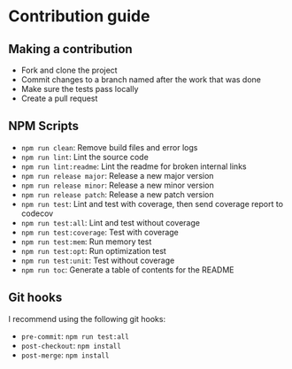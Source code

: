 # Contribution guide

## Making a contribution

* Fork and clone the project
* Commit changes to a branch named after the work that was done
* Make sure the tests pass locally
* Create a pull request

## NPM Scripts

* `npm run clean`: Remove build files and error logs
* `npm run lint`: Lint the source code
* `npm run lint:readme`: Lint the readme for broken internal links
* `npm run release major`: Release a new major version
* `npm run release minor`: Release a new minor version
* `npm run release patch`: Release a new patch version
* `npm run test`: Lint and test with coverage, then send coverage report to codecov
* `npm run test:all`: Lint and test without coverage
* `npm run test:coverage`: Test with coverage
* `npm run test:mem`: Run memory test
* `npm run test:opt`: Run optimization test
* `npm run test:unit`: Test without coverage
* `npm run toc`: Generate a table of contents for the README

## Git hooks

I recommend using the following git hooks:

* `pre-commit`: `npm run test:all`
* `post-checkout`: `npm install`
* `post-merge`: `npm install`
